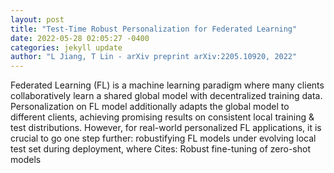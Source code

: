 ```yaml
--- 
layout: post 
title: "Test-Time Robust Personalization for Federated Learning" 
date: 2022-05-28 02:05:27 -0400 
categories: jekyll update 
author: "L Jiang, T Lin - arXiv preprint arXiv:2205.10920, 2022" 
--- 
```

Federated Learning (FL) is a machine learning paradigm where many clients collaboratively learn a shared global model with decentralized training data. Personalization on FL model additionally adapts the global model to different clients, achieving promising results on consistent local training & test distributions. However, for real-world personalized FL applications, it is crucial to go one step further: robustifying FL models under evolving local test set during deployment, where Cites: Robust fine-tuning of zero-shot models